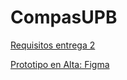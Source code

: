 # CompasUPB
[Requisitos entrega 2](https://xacarana.com/cursos/diseno_adaptable/#/4)


[Prototipo en Alta: Figma](https://www.figma.com/file/XZjzMhZ7CYOezfyo7gCrll/Prototipo-en-Alta?type=design&mode=design&t=5WjcXYRvGlhAoB6P-0256)
